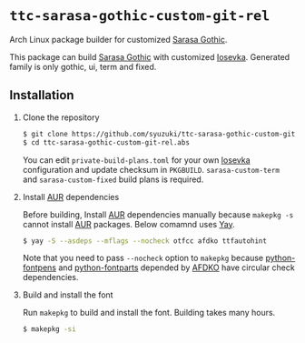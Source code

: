 # `ttc-sarasa-gothic-custom-git-rel`

Arch Linux package builder for customized [Sarasa Gothic][sarasa].

This package can build [Sarasa Gothic][sarasa] with customized [Iosevka][iosevka].
Generated family is only gothic, ui, term and fixed.

[sarasa]: https://github.com/be5invis/Sarasa-Gothic
[iosevka]: https://github.com/be5invis/Iosevka

## Installation

1. Clone the repository

    ```sh
    $ git clone https://github.com/syuzuki/ttc-sarasa-gothic-custom-git-rel.abs.git
    $ cd ttc-sarasa-gothic-custom-git-rel.abs
    ```

    You can edit `private-build-plans.toml` for your own [Iosevka][iosevka] configuration and update checksum in `PKGBUILD`.
    `sarasa-custom-term` and `sarasa-custom-fixed` build plans is required.

1. Install [AUR][aur] dependencies

    Before building, Install [AUR][aur] dependencies manually because `makepkg -s` cannot install [AUR][aur] packages.
    Below comamnd uses [Yay][yay].

    ```sh
    $ yay -S --asdeps --mflags --nocheck otfcc afdko ttfautohint
    ```

    Note that you need to pass `--nocheck` option to `makepkg` because [python-fontpens][python-fontpens] and [python-fontparts][python-fontparts] depended by [AFDKO][afdko] have circular check dependencies.

    [aur]: https://aur.archlinux.org/
    [yay]: https://github.com/Jguer/yay
    [python-fontpens]: https://aur.archlinux.org/packages/python-fontpens/
    [python-fontparts]: https://aur.archlinux.org/packages/python-fontparts/
    [afdko]: https://aur.archlinux.org/packages/afdko/

1. Build and install the font

    Run `makepkg` to build and install the font.
    Building takes many hours.

    ```sh
    $ makepkg -si
    ```
